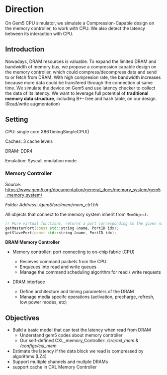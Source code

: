 # Direction

On Gem5 CPU simulator, we simulate a Compression-Capable design on the memory controller, to work with CPU. We also detect the latency between its interaction with CPU. 

## Introduction

Nowadays, DRAM resources is valuable. To expand the limited DRAM and bandwidth of memory bus, we propose a compression capable design on the memory controller, which could compress/decompress data and send to or fetch from DRAM. With high compresion rate, the bandwidth increases because more data could be transfered through the connection at same time. We simulate the device on Gem5 and use latency checker to collect the data of its latency. We want to leverage full potential of **traditional memory data structure**, including B+- tree and hash table, on our design. (Read/write augmentation)

## Setting

CPU: single core X86TimingSimpleCPU()

Caches: 3 cache levels

DRAM: DDR4

Emulation: Syscall emulation mode

### Memory Controller

Source: https://www.gem5.org/documentation/general_docs/memory_system/gem5_memory_system/

*Folder Address: /gem5/src/mem/mem_ctrl.hh*

All objects that connect to the memory system inherit from `MemObject`.

```c++
// Pure virtual functions, returns a port corresponding to the given name and index. 
getMasterPort(const std::string &name, PortID idx);
getSlavePort(const std::string &name, PortID idx);
```

**DRAM Memory Controller**

- Memory controller: port connecting to on-chip fabric (CPU)
  - Recieves command packets from the CPU
  - Enqueues into read and write queues
  - Manage the command scheduling algorithm for read / write requests

- DRAM interface
  - Define architecture and timing parameters of the DRAM
  - Manage media specifc operations (activation, precharge, refresh, low power modes, etc)



## Objectives

- Build a basic model that can test the latency when read from DRAM
  - Understand gem5 codes about memory controller
  - Our self-defined CXL_memory_Controller: */src/cxl_mem* & */configs/cxl_mem*
- Estimate the latency if the data block we read is compressed by algorithms (LZ4)
- Support multiple channels and multple DRAMs
- support cache in CXL Memory Controller